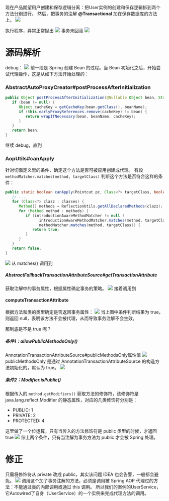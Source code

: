现在产品期望用户创建和保存逻辑分离：把User实例的创建和保存逻辑拆到两个方法分别进行。
然后，把事务的注解 **@Transactional** 加在保存数据库的方法上。
![](https://img-blog.csdnimg.cn/2f29be1be44f4029a8ed70152d34de03.png?x-oss-process=image/watermark,type_ZHJvaWRzYW5zZmFsbGJhY2s,shadow_50,text_Q1NETiBASmF2YUVkZ2Uu,size_20,color_FFFFFF,t_70,g_se,x_16)

执行程序，异常正常抛出
![](https://img-blog.csdnimg.cn/5952728511b443f38eb79cb3aae0f0b9.png)
事务未回滚
![](https://img-blog.csdnimg.cn/4c7e43e4f9944f1fac26d6a7ff83342e.png)
# 源码解析
 debug：
![](https://img-blog.csdnimg.cn/dcfa7c2e44ca4048b5f889b4ab14a542.png?x-oss-process=image/watermark,type_ZHJvaWRzYW5zZmFsbGJhY2s,shadow_50,text_Q1NETiBASmF2YUVkZ2Uu,size_20,color_FFFFFF,t_70,g_se,x_16)
前一段是 Spring 创建 Bean 的过程。当 Bean 初始化之后，开始尝试代理操作，这是从如下方法开始处理的：
### AbstractAutoProxyCreator#postProcessAfterInitialization
```java
public Object postProcessAfterInitialization(@Nullable Object bean, String beanName) {
   if (bean != null) {
      Object cacheKey = getCacheKey(bean.getClass(), beanName);
      if (this.earlyProxyReferences.remove(cacheKey) != bean) {
         return wrapIfNecessary(bean, beanName, cacheKey);
      }
   }
   return bean;
}
```
继续 debug，直到
### AopUtils#canApply
针对切面定义里的条件，确定这个方法是否可被应用创建成代理。
有段 `methodMatcher.matches(method, targetClass)` 判断这个方法是否符合这样的条件：
```java
public static boolean canApply(Pointcut pc, Class<?> targetClass, boolean hasIntroductions) {
   // ...
   for (Class<?> clazz : classes) {
      Method[] methods = ReflectionUtils.getAllDeclaredMethods(clazz);
      for (Method method : methods) {
         if (introductionAwareMethodMatcher != null ?
               introductionAwareMethodMatcher.matches(method, targetClass, hasIntroductions) :
               methodMatcher.matches(method, targetClass)) {
            return true;
         }
      }
   }
   return false;
}
```
![](https://img-blog.csdnimg.cn/f6729281ab6443cca152a37c2b1dbb76.png?x-oss-process=image/watermark,type_ZHJvaWRzYW5zZmFsbGJhY2s,shadow_50,text_Q1NETiBASmF2YUVkZ2Uu,size_20,color_FFFFFF,t_70,g_se,x_16)
从 matches() 调用到
##### AbstractFallbackTransactionAttributeSource#getTransactionAttribute
获取注解中的事务属性，根据属性确定事务的策略。
![](https://img-blog.csdnimg.cn/7996b41bf8054f28be00f67fd5473cdc.png)
接着调用到 
#### computeTransactionAttribute
根据方法和类的类型确定是否返回事务属性：
![](https://img-blog.csdnimg.cn/ab5481cb131f41b4956021c582b4a78a.png?x-oss-process=image/watermark,type_ZHJvaWRzYW5zZmFsbGJhY2s,shadow_50,text_Q1NETiBASmF2YUVkZ2Uu,size_20,color_FFFFFF,t_70,g_se,x_16)
当上图中条件判断结果为 true，则返回 null，表明该方法不会被代理，从而导致事务注解不会生效。

那到底是不是 true 呢？
##### 条件1：allowPublicMethodsOnly()
AnnotationTransactionAttributeSource#publicMethodsOnly属性值
![](https://img-blog.csdnimg.cn/108a1106eb5946ecab4e182bef6de966.png?x-oss-process=image/watermark,type_ZHJvaWRzYW5zZmFsbGJhY2s,shadow_50,text_Q1NETiBASmF2YUVkZ2Uu,size_20,color_FFFFFF,t_70,g_se,x_16)
publicMethodsOnly 是通过 AnnotationTransactionAttributeSource 的构造方法初始化的，默认为 true。
![](https://img-blog.csdnimg.cn/591bfd6571814ed29b0b610021724da0.png?x-oss-process=image/watermark,type_ZHJvaWRzYW5zZmFsbGJhY2s,shadow_50,text_Q1NETiBASmF2YUVkZ2Uu,size_20,color_FFFFFF,t_70,g_se,x_16)
##### 条件2：Modifier.isPublic()
根据传入的 `method.getModifiers()` 获取方法的修饰符，该修饰符是 java.lang.reflect.Modifier 的静态属性，对应的几类修饰符分别是：
- PUBLIC: 1
- PRIVATE: 2
- PROTECTED: 4

这里做了一个位运算，只有当传入的方法修饰符是 public 类型的时候，才返回 true
![](https://img-blog.csdnimg.cn/adafc6c4f16d44478625252d9ac12006.png)
综上两个条件，只有当注解为事务方法为 public 才会被 Spring 处理。
# 修正
只需将修饰符从 private 改成 public，其实该问题 IDEA 也会告警，一般都会避免。
![](https://img-blog.csdnimg.cn/ee7ded3ee775473a8094d28a1d2d0e08.png?x-oss-process=image/watermark,type_ZHJvaWRzYW5zZmFsbGJhY2s,shadow_50,text_Q1NETiBASmF2YUVkZ2Uu,size_20,color_FFFFFF,t_70,g_se,x_16)
调用这个加了事务注解的方法，必须是调用被 Spring AOP 代理过的方法：不能通过类的内部调用或通过 this 调用。
所以我们的案例的UserService，它Autowired了自身（UserService）的一个实例来完成代理方法的调用。
